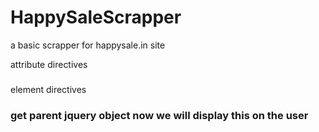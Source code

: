 # HappySaleScrapper
a basic scrapper for happysale.in site


attribute directives   <h3 product-tile></h3>
element directives <h3> <product-title></product-title>


get parent jquery object 
now we will display this on the user
